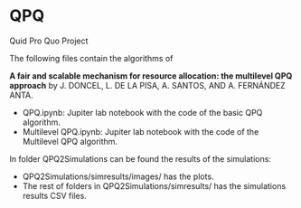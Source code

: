 # QPQ
Quid Pro Quo Project

The following files contain the algorithms of

**A fair and scalable mechanism for resource allocation: the multilevel QPQ approach** by
J. DONCEL, L. DE LA PISA, A. SANTOS, AND A. FERNÁNDEZ ANTA.

- QPQ.ipynb: Jupiter lab notebook with the code of the basic QPQ algorithm.
- Multilevel QPQ.ipynb: Jupiter lab notebook with the code of the Multilevel QPQ algorithm.

In folder QPQ2Simulations can be found the results of the simulations:
- QPQ2Simulations/simresults/images/ has the plots.
- The rest of folders in QPQ2Simulations/simresults/ has the simulations results CSV files.

